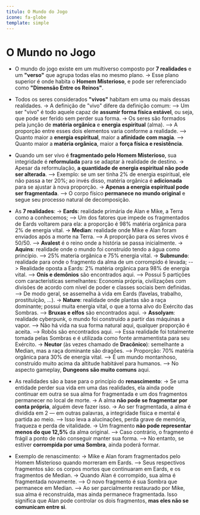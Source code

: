 ```yaml
---
titulo: O Mundo do Jogo
icone: fa-globe
template: simple
---
```


# O Mundo no Jogo

* O mundo do jogo existe em um multiverso composto por **7 realidades** e um **"verso"** que agrupa todas elas no mesmo plano.
  -> Esse plano superior é onde habita o **Homem Misterioso**, e pode ser referenciado como **"Dimensão Entre os Reinos"**.

* Todos os seres considerados **"vivos"** habitam em uma ou mais dessas realidades.
  -> A definição de "vivo" difere da definição comum:
     --> Um ser "vivo" é todo aquele capaz de **assumir forma física estável**, ou seja, que pode ser ferido sem perder sua forma.
  -> Os seres são formados pela junção de **matéria orgânica** e **energia espiritual** (alma).
     --> A proporção entre esses dois elementos varia conforme a realidade.
     --> Quanto maior a **energia espiritual**, maior a **afinidade com magia**.
     --> Quanto maior a **matéria orgânica**, maior a **força física e resistência**.

* Quando um ser vivo é **fragmentado pelo Homem Misterioso**, sua integridade é **reformulada** para se adaptar à realidade de destino.
  -> Apesar da reformulação, **a quantidade de energia espiritual não pode ser alterada**.
     --> Exemplo: se um ser tinha 2% de energia espiritual, ele não passa a ter 20%; ao invés disso, matéria orgânica é **adicionada** para se ajustar à nova proporção.
  -> **Apenas a energia espiritual pode ser fragmentada**.
     --> O corpo físico **permanece no mundo original** e segue seu processo natural de decomposição.

* As **7 realidades**:
  -> **Eards**: realidade primária de Alan e Mike, a Terra como a conhecemos;
    --> Um dos fatores que impede os fragmentados de Eards voltarem para ela: a proporção é 98% matéria orgânica para 2% de energia vital.
  -> **Median**: realidade onde Mike e Alan foram enviados após a morte na Terra.
    --> A proporção para os seres vivos é 50/50.
    --> **Avalest** é o reino onde a história se passa inicialmente.
  -> **Aquins**: realidade onde o mundo foi construído tendo a água como princípio.
    --> 25% materia orgânica e 75% energia vital.
  -> **Submundo**: realidade para onde o fragmento da alma de um corrompido é levada;
    --> Realidade oposta a Eards: 2% matéria orgânica para 98% de energia vital.
    --> **Onis e demônios** são encontrados aqui.
    --> Possui 5 partições com características semelhantes: Economia própria, civilizações com divisões de acordo com nível de poder e classes sociais bem definidas.
    --> De modo geral, se assemelha à vida em Eards (favelas, trabalho, prostituição, ...).
  -> **Nature**: realidade onde plantas são a raça dominante; possui muita energia vital, o que a torna alvo do Exército das Sombras.
    --> **Bruxas e elfos** são encontrados aqui.
  -> **Assolyam**: realidade cyberpunk, o mundo foi construído a partir das máquinas a vapor.
    --> Não há vida na sua forma natural aqui, qualquer proporção é aceita.
    --> Robôs são encontrados aqui.
    --> Essa realidade foi totalmente tomada pelas Sombras e é utilizada como fonte armamentista para seu Exército.
  -> **Neutor** (às vezes chamado de **Dracônico**): semelhante a Median, mas a raça dominante são dragões.
    --> Proporção: 70% matéria orgânica para 30% de energia vital. 
    --> É um mundo montanhoso, construído muito acima da altitude habitável para humanos.
    --> No aspecto gameplay, **Dungeons são muito comuns** aqui.

* As realidades são a base para o princípio do **renascimento**:
  -> Se uma entidade perder sua vida em uma das realidades, ela ainda pode continuar em outra se sua alma for fragmentada e um dos fragmentos permanecer no local de morte.
  -> A alma **não pode se fragmentar por conta própria**, alguém deve fazer isso.
  -> Ao ser fragmentada, a alma é dividida em 2 — em outras palavras, a integridade física e mental é partida ao meio.
     --> Isso leva a alucinações, perda grave de memória, fraqueza e perda de vitalidade.
  -> Um fragmento **não pode representar menos do que 12,5%** da alma original.
     --> Caso contrário, o fragmento é frágil a ponto de não conseguir manter sua forma.
     --> No entanto, se estiver **corrompida por uma Sombra**, ainda poderá formar.

* Exemplo de renascimento:
  -> Mike e Alan foram fragmentados pelo Homem Misterioso quando morreram em Eards.
     --> Seus respectivos fragmentos são: os corpos mortos que continuaram em Eards, e os fragmentos de Median.
  -> Quando Alan é corrompido, sua alma é fragmentada novamente.
     --> O novo fragmento é sua Sombra que permanece em Median.
     --> Ao ser parcialmente restaurado por Mike, sua alma é reconstruída, mas ainda permanece fragmentada. Isso significa que Alan pode controlar os dois fragmentos, **mas eles não se comunicam entre si**.
